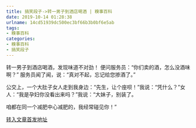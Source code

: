 ```yaml
---
title: 搞笑段子->转一男子到酒店喝酒 | 糗事百科
date: 2019-10-14 01:28:38
urlname: 14cd51939dc500ec3bf66b3b0bf6e5ab
tags: 
- 糗事百科
categories:
- 糗事百科
- 搞笑段子
---
```

转一男子到酒店喝酒，发现味道不对劲！ 便问服务员：“你们卖的酒，怎么没酒味啊？” 服务员闻了闻，说：“真对不起，忘记给您掺酒了。”

公交上，一个大肚子女人走到我身边：“先生，让个座呗！”我说：“凭什么？”女人：“我是孕妇你没看出来吗？”我说：“大妹子，别装了。

咱都在同一个减肥中心减肥的，我经常碰见你！”



[转入文章首发地址](http://www.lovehhy.net/Joke/View/820606)